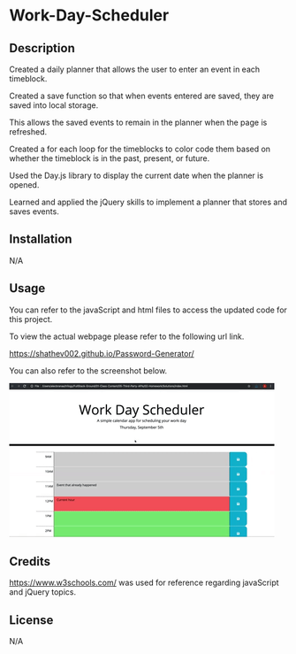 # Work-Day-Scheduler

## Description

Created a daily planner that allows the user to enter an event in each timeblock.

Created a save function so that when events entered are saved, they are saved into local storage.

This allows the saved events to remain in the planner when the page is refreshed.

Created a for each loop for the timeblocks to color code them 
based on whether the timeblock is in the past, present, or future. 

Used the Day.js library to display the current date when the planner is opened. 

Learned and applied the jQuery skills to implement a planner that stores and saves events. 

## Installation

N/A

## Usage

You can refer to the javaScript and html files to access the updated code for this project. 

To view the actual webpage please refer to the following url link.

https://shathev002.github.io/Password-Generator/

You can also refer to the screenshot below. 

![alt text](Assets/05-third-party-apis-homework-demo.gif)

## Credits

https://www.w3schools.com/ was used for reference regarding javaScript and jQuery topics. 

## License

N/A